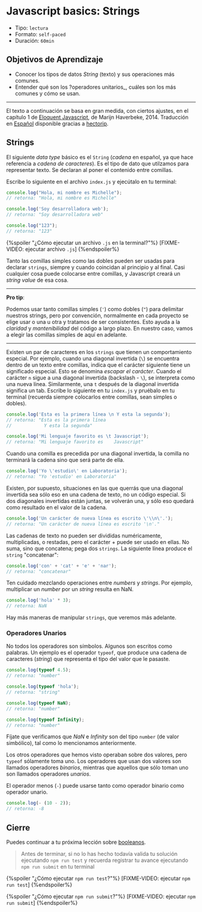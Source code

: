 # Javascript basics: Strings

- Tipo: `lectura`
- Formato: `self-paced`
- Duración: `60min`

## Objetivos de Aprendizaje

- Conocer los tipos de datos _String_ (texto) y sus operaciones más comunes.
- Entender qué son los ?operadores unitarios_, cuáles son los más comunes y
  cómo se usan.

***

El texto a continuación se basa en gran medida, con ciertos ajustes, en el
capítulo 1 de [Eloquent Javascript](http://eloquentJavascript.net/), de Marijn
Haverbeke, 2014. Traducción en [Español](http://hectorip.github.io/Eloquent-Javascript-ES-online/chapters/01_values.html)
disponible gracias a [hectorip](https://github.com/hectorip).

## Strings

El siguiente _data type_ básico es el `String` (_cadena_ en español, ya que hace
referencia a _cadena de caracteres_). Es el tipo de dato que
utilzamos para representar texto. Se declaran al poner el contenido entre
comillas.

Escribe lo siguiente en el archivo `index.js` y ejecútalo en tu terminal:

```js
console.log("Hola, mi nombre es Michelle");
// retorna: "Hola, mi nombre es Michelle"

console.log('Soy desarrolladora web');
// retorna: "Soy desarrolladora web"

console.log("123");
// retorna: "123"
```

{%spoiler "¿Cómo ejecutar un archivo `.js` en la terminal?"%}
[FIXME-VIDEO: ejecutar archivo `.js`]
{%endspoiler%}

Tanto las comillas simples como las dobles pueden ser usadas para declarar
`strings`, siempre y cuando coincidan al principio y al final. Casi cualquier
cosa puede colocarse entre comillas, y Javascript creará un _string value_ de
esa cosa.

***

**Pro tip**:

Podemos usar tanto comillas simples (`'`) como dobles (`"`) para delimitar
nuestros strings, pero por convención, normalmente en cada proyecto se elige
usar o una u otra y tratamos de ser consistentes. Esto ayuda a la _claridad_ y
_mantenibilidad_ del código a largo plazo. En nuestro caso, vamos a elegir las
comillas simples de aquí en adelante.

***

Existen un par de caracteres en los `strings` que tienen un
comportamiento especial. Por ejemplo, cuando una diagonal invertida (`\`) se
encuentra dentro de un texto entre comillas, indica que el carácter siguiente
tiene un significado especial. Esto se denomina _escapar el carácter_. Cuando el
carácter `n` sigue a una diagonal invertida (backslash - `\`), se interpreta
como una nueva línea. Similarmente, una `t` después de la diagonal invertida
significa un tab. Escribe lo siguiente en tu `index.js` y pruébalo en tu terminal
(recuerda siempre colocarlos entre comillas, sean simples o dobles).

```js
console.log('Esta es la primera línea \n Y esta la segunda');
// retorna: "Esta es la primera línea
//            Y esta la segunda"

console.log('Mi lenguaje favorito es \t Javascript');
// retorna: "Mi lenguaje favorito es    Javascript"
```

Cuando una comilla es precedida por una diagonal invertida, la comilla no
terminará la cadena sino que será parte de ella.

```js
console.log('Yo \'estudio\' en Laboratoria');
// retorna: "Yo 'estudio' en Laboratoria"
```

Existen, por supuesto, situaciones en las que querrás que una diagonal invertida
sea sólo eso en una cadena de texto, no un código especial. Si dos diagonales
invertidas están juntas, se volverán una, y sólo eso quedará como resultado en
el valor de la cadena.

```js
console.log('Un carácter de nueva línea es escrito \'\\n\'.');
// retorna: "Un carácter de nueva línea es escrito '\n'."
```

Las cadenas de texto no pueden ser divididas numéricamente, multiplicadas, o
restadas, pero el carácter + puede ser usado en ellas. No suma, sino que
concatena; pega dos `strings`. La siguiente línea produce el `string`
"concatenar":

```js
console.log('con' + 'cat' + 'e' + 'nar');
// retorna: "concatenar"
```

Ten cuidado mezclando operaciones entre _numbers_ y _strings_. Por ejemplo,
multiplicar un _number_ por un _string_ resulta en NaN.

```js
console.log('hola' * 3);
// retorna: NaN
```

Hay más maneras de manipular `strings`, que veremos más adelante.

### Operadores Unarios

No todos los operadores son símbolos. Algunos son escritos como palabras. Un
ejemplo es el operador `typeof`, que produce una cadena de caracteres (_string_)
que representa el tipo del valor que le pasaste.

```js
console.log(typeof 4.5);
// retorna: "number"

console.log(typeof 'hola');
// retorna: "string"

console.log(typeof NaN);
// retorna: "number"

console.log(typeof Infinity);
// retorna: "number"
```

Fíjate que verificamos que _NaN_ e _Infinity_ son del tipo `number` (de valor
simbólico), tal como lo mencionamos anteriormente.

Los otros operadores que hemos visto operaban sobre dos valores, pero `typeof`
sólamente toma uno. Los operadores que usan dos valores son llamados operadores
_binarios_, mientras que aquellos que sólo toman uno son llamados operadores
_unarios_.

El operador menos (`-`) puede usarse tanto como operador binario como operador
unario.

```js
console.log(- (10 - 2));
// retorna: -8
```

## Cierre

Puedes continuar a tu próxima lección sobre
[booleanos](https://lab.cs50.io/Laboratoria/admission-curriculum/rediseno-prework-fe/admission/03-prework/06-js-basics/sandbox/04-data-types-booleans/).

> Antes de terminar, si no lo has hecho todavía valida tu solución ejecutando
> `npm run test` y recuerda registrar tu avance ejecutando `npm run submit` en
> tu terminal

{%spoiler "¿Cómo ejecutar `npm run test`?"%}
[FIXME-VIDEO: ejecutar `npm run test`]
{%endspoiler%}

{%spoiler "¿Cómo ejecutar `npm run submit`?"%}
[FIXME-VIDEO: ejecutar `npm run submit`]
{%endspoiler%}
